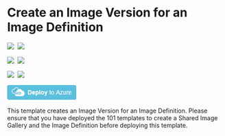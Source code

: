 # Create an Image Version for an Image Definition

<IMG SRC="https://azbotstorage.blob.core.windows.net/badges/101-sig-image-version-create/PublicLastTestDate.svg" />&nbsp;
<IMG SRC="https://azbotstorage.blob.core.windows.net/badges/101-sig-image-version-create/PublicDeployment.svg" />&nbsp;

<IMG SRC="https://azbotstorage.blob.core.windows.net/badges/101-sig-image-version-create/FairfaxLastTestDate.svg" />&nbsp;
<IMG SRC="https://azbotstorage.blob.core.windows.net/badges/101-sig-image-version-create/FairfaxDeployment.svg" />&nbsp;

<IMG SRC="https://azbotstorage.blob.core.windows.net/badges/101-sig-image-version-create/BestPracticeResult.svg" />&nbsp;
<IMG SRC="https://azbotstorage.blob.core.windows.net/badges/101-sig-image-version-create/CredScanResult.svg" />&nbsp;

<a href="https://portal.azure.com/#create/Microsoft.Template/uri/https%3A%2F%2Fraw.githubusercontent.com%2FAzure%2Fazure-quickstart-templates%2Fmaster%2F101-sig-image-version-create%2Fazuredeploy.json" target="_blank">
    <img src="https://raw.githubusercontent.com/Azure/azure-quickstart-templates/master/1-CONTRIBUTION-GUIDE/images/deploytoazure.png"/>
</a>

This template creates an Image Version for an Image Definition. Please ensure that you have deployed the 101 templates to create a Shared Image Gallery and the Image Definition before deploying this template.
